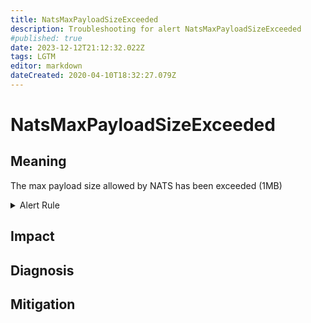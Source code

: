 ```yaml
---
title: NatsMaxPayloadSizeExceeded
description: Troubleshooting for alert NatsMaxPayloadSizeExceeded
#published: true
date: 2023-12-12T21:12:32.022Z
tags: LGTM
editor: markdown
dateCreated: 2020-04-10T18:32:27.079Z
---
```


# NatsMaxPayloadSizeExceeded

## Meaning
[//]: # "Short paragraph that explains what the alert means"
The max payload size allowed by NATS has been exceeded (1MB)

<details>
  <summary>Alert Rule</summary>

  ```yaml
alert: NatsMaxPayloadSizeExceeded
expr: max(gnatsd_varz_max_payload) > 1024 * 1024
for: 5m
labels:
    severity: critical
annotations:
    summary: Nats max payload size exceeded (instance {{ $labels.instance }})
    description: |-
        The max payload size allowed by NATS has been exceeded (1MB)
          VALUE = {{ $value }}
          LABELS = {{ $labels }}
    runbook: https://github.com/srerun/prometheus-alerts/content/runbooks/NatsMaxPayloadSizeExceeded

  ```
</details>


## Impact
[//]: # "What could / will happen if the alert is not addressed"



## Diagnosis
[//]: # "Steps to take to identify the cause of the problem"



## Mitigation
[//]: # "The steps necessary to resolve the alert"
